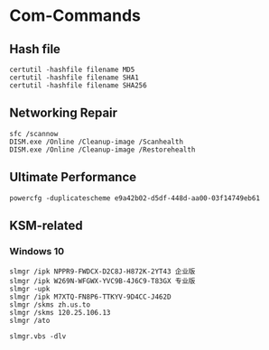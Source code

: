 # Com-Commands

## Hash file

```
certutil -hashfile filename MD5
certutil -hashfile filename SHA1
certutil -hashfile filename SHA256
```

## Networking Repair
```
sfc /scannow
DISM.exe /Online /Cleanup-image /Scanhealth
DISM.exe /Online /Cleanup-image /Restorehealth
```
## Ultimate Performance
```
powercfg -duplicatescheme e9a42b02-d5df-448d-aa00-03f14749eb61
```
## KSM-related 
### Windows 10 
```
slmgr /ipk NPPR9-FWDCX-D2C8J-H872K-2YT43 企业版
slmgr /ipk W269N-WFGWX-YVC9B-4J6C9-T83GX 专业版
slmgr -upk
slmgr /ipk M7XTQ-FN8P6-TTKYV-9D4CC-J462D
slmgr /skms zh.us.to
slmgr /skms 120.25.106.13
slmgr /ato

slmgr.vbs -dlv
```

